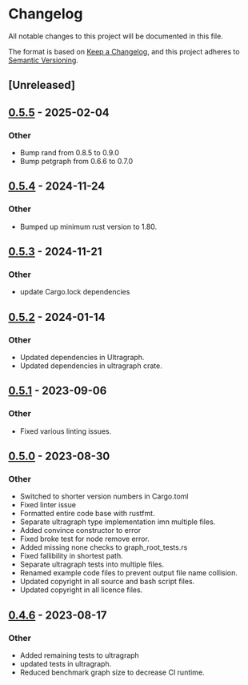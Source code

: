 # Changelog

All notable changes to this project will be documented in this file.

The format is based on [Keep a Changelog](https://keepachangelog.com/en/1.0.0/),
and this project adheres to [Semantic Versioning](https://semver.org/spec/v2.0.0.html).

## [Unreleased]

## [0.5.5](https://github.com/deepcausality-rs/deep_causality/compare/ultragraph-v0.5.4...ultragraph-v0.5.5) - 2025-02-04

### Other

- Bump rand from 0.8.5 to 0.9.0
- Bump petgraph from 0.6.6 to 0.7.0

## [0.5.4](https://github.com/deepcausality-rs/deep_causality/compare/ultragraph-v0.5.3...ultragraph-v0.5.4) - 2024-11-24

### Other

- Bumped up minimum rust version to 1.80.

## [0.5.3](https://github.com/deepcausality-rs/deep_causality/compare/ultragraph-v0.5.2...ultragraph-v0.5.3) - 2024-11-21

### Other

- update Cargo.lock dependencies

## [0.5.2](https://github.com/deepcausality-rs/deep_causality/compare/ultragraph-v0.5.1...ultragraph-v0.5.2) - 2024-01-14

### Other
- Updated dependencies in Ultragraph.
- Updated dependencies in ultragraph crate.

## [0.5.1](https://github.com/deepcausality-rs/deep_causality/compare/ultragraph-v0.5.0...ultragraph-v0.5.1) - 2023-09-06

### Other
- Fixed various linting issues.

## [0.5.0](https://github.com/deepcausality-rs/deep_causality/compare/ultragraph-v0.4.6...ultragraph-v0.5.0) - 2023-08-30

### Other
- Switched to shorter version numbers in Cargo.toml
- Fixed linter issue
- Formatted entire code base with rustfmt.
- Separate ultragraph type implementation imn multiple files.
- Added convince constructor to error
- Fixed broke test  for node remove error.
- Added missing none checks to graph_root_tests.rs
- Fixed fallibility in shortest path.
- Separate ultragraph tests into multiple files.
- Renamed example code files to prevent output file name collision.
- Updated copyright in all source and bash script files.
- Updated copyright in all licence files.

## [0.4.6](https://github.com/deepcausality-rs/deep_causality/compare/ultragraph-v0.4.5...ultragraph-v0.4.6) - 2023-08-17

### Other

- Added remaining tests to ultragraph
- updated tests in ultragraph.
- Reduced benchmark graph size to decrease CI runtime.
